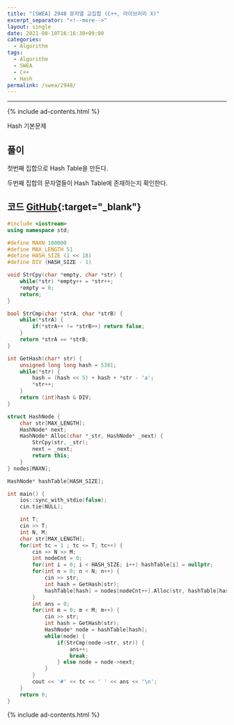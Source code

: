 ```yaml
---
title: "[SWEA] 2948 문자열 교집합 (C++, 라이브러리 X)"
excerpt_separator: "<!--more-->"
layout: single
date: 2021-08-10T16:16:30+09:00
categories:
  - Algorithm
tags:
  - Algorithm
  - SWEA
  - C++
  - Hash
permalink: /swea/2948/
---
```

---
{% include ad-contents.html %}

Hash 기본문제


## 풀이

첫번째 집합으로 Hash Table을 만든다.

두번째 집합의 문자열들이 Hash Table에 존재하는지 확인한다.

<!--more-->

## 코드 [GitHub](https://github.com/unionyy/samsung-algorithm-21/blob/main/hash/basic-problems/intersection/main.cpp){:target="_blank"}

```cpp
#include <iostream>
using namespace std;

#define MAXN 100000
#define MAX_LENGTH 51
#define HASH_SIZE (1 << 18)
#define DIV (HASH_SIZE - 1)

void StrCpy(char *empty, char *str) {
    while(*str) *empty++ = *str++;
    *empty = 0;
    return;
}

bool StrCmp(char *strA, char *strB) {
    while(*strA) {
        if(*strA++ != *strB++) return false;
    }
    return *strA == *strB;
}

int GetHash(char* str) {
    unsigned long long hash = 5381;
    while(*str) {
        hash = (hash << 5) + hash + *str - 'a';
        *str++;
    }
    return (int)hash & DIV; 
}

struct HashNode {
    char str[MAX_LENGTH];
    HashNode* next;
    HashNode* Alloc(char *_str, HashNode* _next) {
        StrCpy(str, _str);
        next = _next;
        return this;
    }
} nodes[MAXN];

HashNode* hashTable[HASH_SIZE];

int main() {
    ios::sync_with_stdio(false);
    cin.tie(NULL);

    int T;
    cin >> T;
    int N, M;
    char str[MAX_LENGTH];
    for(int tc = 1 ; tc <= T; tc++) {
        cin >> N >> M;
        int nodeCnt = 0;
        for(int i = 0; i < HASH_SIZE; i++) hashTable[i] = nullptr;
        for(int n = 0; n < N; n++) {
            cin >> str;
            int hash = GetHash(str);
            hashTable[hash] = nodes[nodeCnt++].Alloc(str, hashTable[hash]);
        }
        int ans = 0;
        for(int m = 0; m < M; m++) {
            cin >> str;
            int hash = GetHash(str);
            HashNode* node = hashTable[hash];
            while(node) {
                if(StrCmp(node->str, str)) {
                    ans++;
                    break;
                } else node = node->next;
            }
        }
        cout << '#' << tc << ' ' << ans << '\n';
    }
    return 0;
}
```

{% include ad-contents.html %}